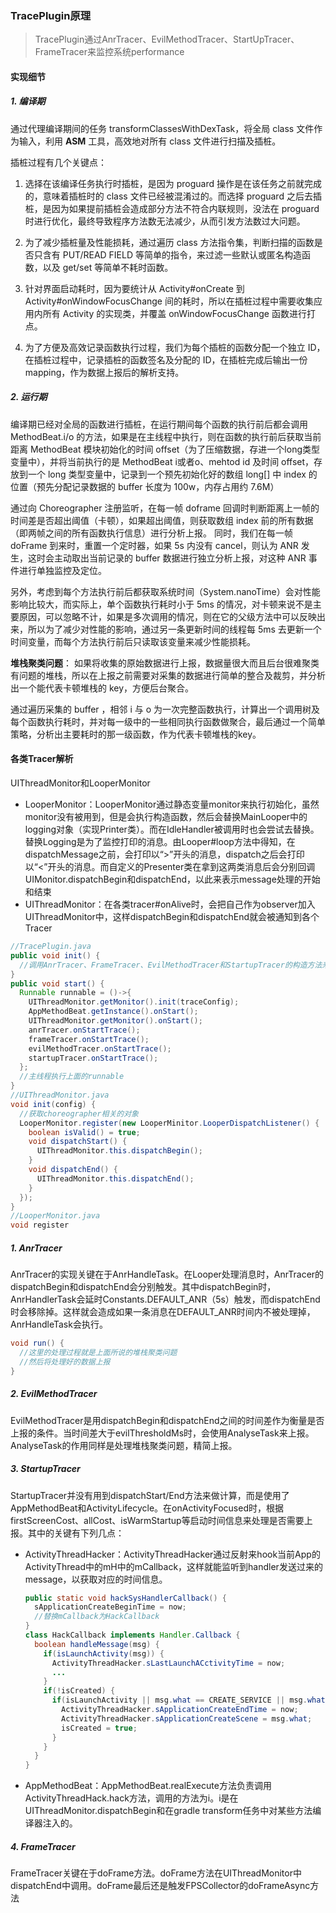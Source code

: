 ### TracePlugin原理

> TracePlugin通过AnrTracer、EvilMethodTracer、StartUpTracer、FrameTracer来监控系统performance

#### 实现细节

##### 1. 编译期

通过代理编译期间的任务 transformClassesWithDexTask，将全局 class 文件作为输入，利用 **ASM** 工具，高效地对所有 class 文件进行扫描及插桩。

插桩过程有几个关键点：

1. 选择在该编译任务执行时插桩，是因为 proguard 操作是在该任务之前就完成的，意味着插桩时的 class 文件已经被混淆过的。而选择 proguard 之后去插桩，是因为如果提前插桩会造成部分方法不符合内联规则，没法在 proguard 时进行优化，最终导致程序方法数无法减少，从而引发方法数过大问题。

2. 为了减少插桩量及性能损耗，通过遍历 class 方法指令集，判断扫描的函数是否只含有 PUT/READ FIELD 等简单的指令，来过滤一些默认或匿名构造函数，以及 get/set 等简单不耗时函数。

3. 针对界面启动耗时，因为要统计从 Activity#onCreate 到 Activity#onWindowFocusChange 间的耗时，所以在插桩过程中需要收集应用内所有 Activity 的实现类，并覆盖 onWindowFocusChange 函数进行打点。

4. 为了方便及高效记录函数执行过程，我们为每个插桩的函数分配一个独立 ID，在插桩过程中，记录插桩的函数签名及分配的 ID，在插桩完成后输出一份 mapping，作为数据上报后的解析支持。

##### 2. 运行期

编译期已经对全局的函数进行插桩，在运行期间每个函数的执行前后都会调用 MethodBeat.i/o 的方法，如果是在主线程中执行，则在函数的执行前后获取当前距离 MethodBeat 模块初始化的时间 offset（为了压缩数据，存进一个long类型变量中），并将当前执行的是 MethodBeat i或者o、mehtod id 及时间 offset，存放到一个 long 类型变量中，记录到一个预先初始化好的数组 long[] 中 index 的位置（预先分配记录数据的 buffer 长度为 100w，内存占用约 7.6M）

通过向 Choreographer 注册监听，在每一帧 doframe 回调时判断距离上一帧的时间差是否超出阈值（卡顿），如果超出阈值，则获取数组 index 前的所有数据（即两帧之间的所有函数执行信息）进行分析上报。 同时，我们在每一帧 doFrame 到来时，重置一个定时器，如果 5s 内没有 cancel，则认为 ANR 发生，这时会主动取出当前记录的 buffer 数据进行独立分析上报，对这种 ANR 事件进行单独监控及定位。

另外，考虑到每个方法执行前后都获取系统时间（System.nanoTime）会对性能影响比较大，而实际上，单个函数执行耗时小于 5ms 的情况，对卡顿来说不是主要原因，可以忽略不计，如果是多次调用的情况，则在它的父级方法中可以反映出来，所以为了减少对性能的影响，通过另一条更新时间的线程每 5ms 去更新一个时间变量，而每个方法执行前后只读取该变量来减少性能损耗。

**堆栈聚类问题**： 如果将收集的原始数据进行上报，数据量很大而且后台很难聚类有问题的堆栈，所以在上报之前需要对采集的数据进行简单的整合及裁剪，并分析出一个能代表卡顿堆栈的 key，方便后台聚合。

通过遍历采集的 buffer ，相邻 i 与 o 为一次完整函数执行，计算出一个调用树及每个函数执行耗时，并对每一级中的一些相同执行函数做聚合，最后通过一个简单策略，分析出主要耗时的那一级函数，作为代表卡顿堆栈的key。 

#### 各类Tracer解析

UIThreadMonitor和LooperMonitor

- LooperMonitor：LooperMonitor通过静态变量monitor来执行初始化，虽然monitor没有被用到，但是会执行构造函数，然后会替换MainLooper中的logging对象（实现Printer类）。而在IdleHandler被调用时也会尝试去替换。替换Logging是为了监控打印的消息。由Looper#loop方法中得知，在dispatchMessage之前，会打印以“>”开头的消息，dispatch之后会打印以“<”开头的消息。而自定义的Presenter类在拿到这两类消息后会分别回调UIMonitor.dispatchBegin和dispatchEnd，以此来表示message处理的开始和结束
- UIThreadMonitor：在各类tracer#onAlive时，会把自己作为observer加入UIThreadMonitor中，这样dispatchBegin和dispatchEnd就会被通知到各个Tracer

```java
//TracePlugin.java
public void init() {
  //调用AnrTracer、FrameTracer、EvilMethodTracer和StartupTracer的构造方法来初始化对应的field
}
public void start() {
  Runnable runnable = ()->{
    UIThreadMonitor.getMonitor().init(traceConfig);
    AppMethodBeat.getInstance().onStart();
    UIThreadMonitor.getMonitor().onStart();
    anrTracer.onStartTrace();
    frameTracer.onStartTrace();
    evilMethodTracer.onStartTrace();
    startupTracer.onStartTrace();
  };
  //主线程执行上面的runnable
}
//UIThreadMonitor.java
void init(config) {
  //获取choreographer相关的对象
  LooperMonitor.register(new LooperMinitor.LooperDispatchListener() {
    boolean isValid() = true;
    void dispatchStart() {
      UIThreadMonitor.this.dispatchBegin();
    }
    void dispatchEnd() {
      UIThreadMonitor.this.dispatchEnd();
    }
  });
}
//LooperMonitor.java
void register
```

##### 1. AnrTracer

AnrTracer的实现关键在于AnrHandleTask。在Looper处理消息时，AnrTracer的dispatchBegin和dispatchEnd会分别触发。其中dispatchBegin时，AnrHandlerTask会延时Constants.DEFAULT_ANR（5s）触发，而dispatchEnd时会移除掉。这样就会造成如果一条消息在DEFAULT_ANR时间内不被处理掉，AnrHandleTask会执行。

```java
void run() {
  //这里的处理过程就是上面所说的堆栈聚类问题
  //然后将处理好的数据上报
}
```

##### 2. EvilMethodTracer

EvilMethodTracer是用dispatchBegin和dispatchEnd之间的时间差作为衡量是否上报的条件。当时间差大于evilThresholdMs时，会使用AnalyseTask来上报。AnalyseTask的作用同样是处理堆栈聚类问题，精简上报。

##### 3. StartupTracer

StartupTracer并没有用到dispatchStart/End方法来做计算，而是使用了AppMethodBeat和ActivityLifecycle。在onActivityFocused时，根据firstScreenCost、allCost、isWarmStartup等启动时间信息来处理是否需要上报。其中的关键有下列几点：

- ActivityThreadHacker：ActivityThreadHacker通过反射来hook当前App的ActivityThread中的mH中的mCallback，这样就能监听到handler发送过来的message，以获取对应的时间信息。

  ```java
  public static void hackSysHandlerCallback() {
   	sApplicationCreateBeginTime = now;
    //替换mCallback为HackCallback
  }
  class HackCallback implements Handler.Callback {
    boolean handleMessage(msg) {
      if(isLaunchActivity(msg)) {
        ActivityThreadHacker.sLastLaunchACctivityTime = now;
       	...
      }
      if(!isCreated) {
        if(isLaunchActivity || msg.what == CREATE_SERVICE || msg.what == RECEIVER) {
          ActivityThreadHacker.sApplicationCreateEndTime = now;
          ActivityThreadHacker.sApplicationCreateScene = msg.what;
          isCreated = true;
        }
      }
    }
  }
  ```

- AppMethodBeat：AppMethodBeat.realExecute方法负责调用ActivityThreadHack.hack方法，调用的方法为i。i是在UIThreadMonitor.dispatchBegin和在gradle transform任务中对某些方法编译器注入的。

##### 4. FrameTracer

FrameTracer关键在于doFrame方法。doFrame方法在UIThreadMonitor中dispatchEnd中调用。doFrame最后还是触发FPSCollector的doFrameAsync方法

